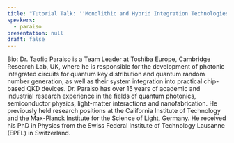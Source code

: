 ```yaml
---
title: "Tutorial Talk: ''Monolithic and Hybrid Integration Technologies for Quantum Cryptography''"
speakers:
  - paraiso
presentation: null
draft: false
---
```

Bio: Dr. Taofiq Paraiso is a Team Leader at Toshiba Europe, Cambridge Research Lab, UK, where he is
responsible for the development of photonic integrated circuits for quantum key distribution and
quantum random number generation, as well as their system integration into practical chip-based
QKD devices. Dr. Paraiso has over 15 years of academic and industrial research experience in the
fields of quantum photonics, semiconductor physics, light-matter interactions and nanofabrication.
He previously held research positions at the California Institute of Technology and the Max-Planck
Institute for the Science of Light, Germany. He received his PhD in Physics from the Swiss Federal
Institute of Technology Lausanne (EPFL) in Switzerland.

<!-- fields to use above: -->
<!-- videoId: "Vfl9pPh6ipI" -->
<!-- presentation: "/slides/invited-MargaridaPereira.pdf" -->
